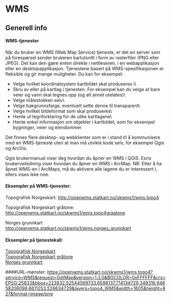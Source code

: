 # WMS

## Generell info

#### WMS-tjenester
Når du bruker en WMS (Web Map Service) tjeneste, er det en server som på forespørsel sender brukeren kartutsnitt i form av rasterfiler (PNG  eller JPEG). Det kan den gjøre enten direkte i nettleseren, i en webapplikasjon eller en desktopapplikasjon. Tjenestene basert på WMS-spesifikasjonen er fleksible og gir mange muligheter. Du kan for eksempel:

- Velge hvilket koordinatsystem kartbildet skal produseres i\
- Skru av eller på kartlag i tjenesten. For eksempel kan du velge at bare veier og vann skal tegnes opp (og alt annet utelates)\
- Velge målestokken selv\
- Velge bakgrunnsfarge, eventuelt sette denne til transparent\
- Velge hvilket bildeformat som skal produseres\
- Hente ut tegnforklaring for de ulike kartlagene\
- Hente enkel informasjon om objekter i kartbildet, som for eksempel bygninger, veier og eiendommer

Det finnes flere desktop- og webklienter som er i stand til å kommunisere med en WMS-tjeneste uten at man må utvikle kode selv, for eksempel Qgis og ArcGis.

Qgis brukermanual viser deg hvordan du åpner en WMS i QGIS.  Esris brukerveiledning viser hvordan du åpner en WMS i ArcMap. NB: Etter å ha åpnet WMS-en i ArcMaps, må du aktivere alle lagene du er interessert i, ellers vises ikke noe.

#### Eksempler på WMS-tjenester:
Topografisk Norgeskart: http://openwms.statkart.no/skwms1/wms.topo4

Topografisk Norgeskart gråtone: http://openwms.statkart.no/skwms1/wms.topo4graatone

Norges grunnkart http://openwms.statkart.no/skwms1/wms.norges_grunnkart

#### Eksempler på tjenestekall:
[Topografisk Norgeskart](https://openwms.statkart.no/skwms1/wms.topo4?service=WMS&request=GetMap&version=1.3.0&BGCOLOR=0xFFFFFF&crs=EPSG:25833&bbox=223832.52544569733,6598137.714134729,249316.94658206098,6611253.526634729&layers=topo4_WMS&width=1605&height=827&format=image/png)\
[Topografisk Norgeskart gråtone](https://openwms.statkart.no/skwms1/wms.topo4.graatone?service=WMS&request=GetMap&version=1.3.0&BGCOLOR=0xFFFFFF&crs=EPSG:25833&bbox=205250.6736350475,6657973.483797799,289901.233005172,6707898.1894429615&layers=topo4graatone_WMS&width=1684&height=994&format=image/png)\
[Norges grunnkart](https://openwms.statkart.no/skwms1/wms.norges_grunnkart?service=WMS&request=GetMap&version=1.3.0&BGCOLOR=0xFFFFFF&crs=EPSG:25833&bbox=223832.52544569733,6598137.714134729,249316.94658206098,6611253.526634729&layers=norges_grunnkart&width=1605&height=827&format=image/png)

####URL-mønster:
https://openwms.statkart.no/skwms1/wms.topo4?service=WMS&request=GetMap&version=1.3.0&BGCOLOR=0xFFFFFF&crs=EPSG:25833&bbox=223832.52544569733,6598137.714134729,249316.94658206098,6611253.526634729&layers=topo4_WMS&width=1605&height=827&format=image/png





